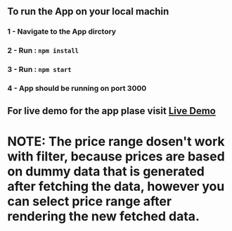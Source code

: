 ## To run the App on your local machin

### 1 - Navigate to the App dirctory

### 2 - Run : `npm install`

### 3 - Run : `npm start`

### 4 - App should be running on port 3000

## For live demo for the app plase visit [Live Demo](https://rayman-carshair.netlify.app/)

# NOTE: The price range dosen't work with filter, because prices are based on dummy data that is generated after fetching the data, however you can select price range after rendering the new fetched data.
